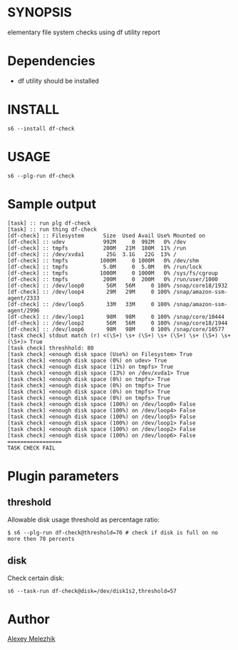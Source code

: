 # SYNOPSIS

elementary file system checks using df utility report 

# Dependencies

* df utility should be installed

# INSTALL

    s6 --install df-check

# USAGE

    s6 --plg-run df-check

# Sample output

```
[task] :: run plg df-check
[task] :: run thing df-check
[df-check] :: Filesystem      Size  Used Avail Use% Mounted on
[df-check] :: udev            992M     0  992M   0% /dev
[df-check] :: tmpfs           200M   21M  180M  11% /run
[df-check] :: /dev/xvda1       25G  3.1G   22G  13% /
[df-check] :: tmpfs          1000M     0 1000M   0% /dev/shm
[df-check] :: tmpfs           5.0M     0  5.0M   0% /run/lock
[df-check] :: tmpfs          1000M     0 1000M   0% /sys/fs/cgroup
[df-check] :: tmpfs           200M     0  200M   0% /run/user/1000
[df-check] :: /dev/loop0       56M   56M     0 100% /snap/core18/1932
[df-check] :: /dev/loop4       29M   29M     0 100% /snap/amazon-ssm-agent/2333
[df-check] :: /dev/loop5       33M   33M     0 100% /snap/amazon-ssm-agent/2996
[df-check] :: /dev/loop1       98M   98M     0 100% /snap/core/10444
[df-check] :: /dev/loop2       56M   56M     0 100% /snap/core18/1944
[df-check] :: /dev/loop6       98M   98M     0 100% /snap/core/10577
[task check] stdout match (r) <(\S+) \s+ (\S+) \s+ (\S+) \s+ (\S+) \s+ (\S+)> True
[task check] threshhold: 80
[task check] <enough disk space (Use%) on Filesystem> True
[task check] <enough disk space (0%) on udev> True
[task check] <enough disk space (11%) on tmpfs> True
[task check] <enough disk space (13%) on /dev/xvda1> True
[task check] <enough disk space (0%) on tmpfs> True
[task check] <enough disk space (0%) on tmpfs> True
[task check] <enough disk space (0%) on tmpfs> True
[task check] <enough disk space (0%) on tmpfs> True
[task check] <enough disk space (100%) on /dev/loop0> False
[task check] <enough disk space (100%) on /dev/loop4> False
[task check] <enough disk space (100%) on /dev/loop5> False
[task check] <enough disk space (100%) on /dev/loop1> False
[task check] <enough disk space (100%) on /dev/loop2> False
[task check] <enough disk space (100%) on /dev/loop6> False
=================
TASK CHECK FAIL
```

# Plugin parameters

## threshold

Allowable disk usage threshold as percentage ratio:

    $ s6 --plg-run df-check@threshold=70 # check if disk is full on no more then 70 percents

## disk

Check certain disk:

    s6 --task-run df-check@disk=/dev/disk1s2,threshold=57

# Author

[Alexey Melezhik](mailto:melezhik@gmail.com)
